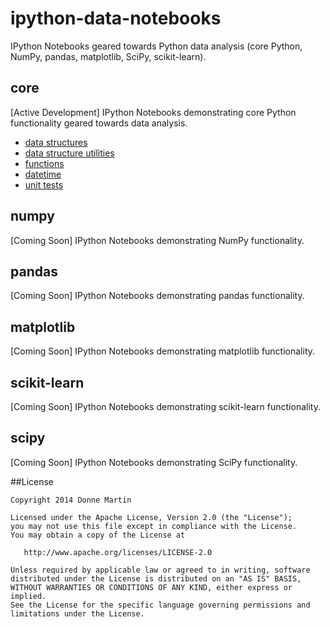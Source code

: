 # ipython-data-notebooks
IPython Notebooks geared towards Python data analysis (core Python, NumPy, pandas, matplotlib, SciPy, scikit-learn).

## core

[Active Development] IPython Notebooks demonstrating core Python functionality geared towards data analysis.

* [data structures](http://nbviewer.ipython.org/github/donnemartin/ipython-data-notebooks/blob/master/core/structs.ipynb)
* [data structure utilities](http://nbviewer.ipython.org/github/donnemartin/ipython-data-notebooks/blob/master/core/structs_utils.ipynb)
* [functions](http://nbviewer.ipython.org/github/donnemartin/ipython-data-notebooks/blob/master/core/functions.ipynb)
* [datetime](http://nbviewer.ipython.org/github/donnemartin/ipython-data-notebooks/blob/master/core/datetime.ipynb)
* [unit tests](http://nbviewer.ipython.org/github/donnemartin/ipython-data-notebooks/blob/master/core/unit_tests.ipynb)

## numpy

[Coming Soon] IPython Notebooks demonstrating NumPy functionality.

## pandas

[Coming Soon] IPython Notebooks demonstrating pandas functionality.

## matplotlib

[Coming Soon] IPython Notebooks demonstrating matplotlib functionality.

## scikit-learn

[Coming Soon] IPython Notebooks demonstrating scikit-learn functionality.

## scipy

[Coming Soon] IPython Notebooks demonstrating SciPy functionality.

##License

    Copyright 2014 Donne Martin

    Licensed under the Apache License, Version 2.0 (the "License");
    you may not use this file except in compliance with the License.
    You may obtain a copy of the License at

       http://www.apache.org/licenses/LICENSE-2.0

    Unless required by applicable law or agreed to in writing, software
    distributed under the License is distributed on an "AS IS" BASIS,
    WITHOUT WARRANTIES OR CONDITIONS OF ANY KIND, either express or implied.
    See the License for the specific language governing permissions and
    limitations under the License.